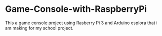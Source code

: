 # Game-Console-with-RaspberryPi
This a game console project using Rasberry Pi 3 and Arduino esplora that i am making for my school project.
